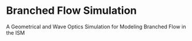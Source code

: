 # Branched Flow Simulation
A Geometrical and Wave Optics Simulation for Modeling Branched Flow in the ISM
